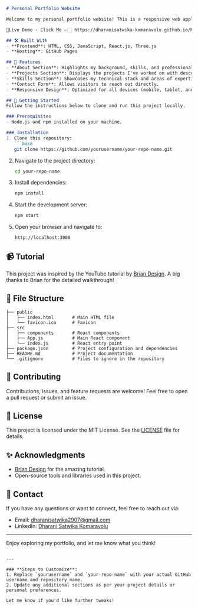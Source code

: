 

```markdown
# Personal Portfolio Website

Welcome to my personal portfolio website! This is a responsive web application designed to showcase my skills, projects, and professional experiences. The portfolio serves as a central platform to highlight my expertise and provide an easy way for recruiters or collaborators to connect with me.

🎯Live Demo - Click Me 👉🏻 https://dharanisatwika-komaravolu.github.io/My-Portfolio/ 

## 🛠️ Built With
- **Frontend**: HTML, CSS, JavaScript, React.js, Three.js
- **Hosting**: GitHub Pages

## 🎯 Features
- **About Section**: Highlights my background, skills, and professional journey.
- **Projects Section**: Displays the projects I've worked on with descriptions and links.
- **Skills Section**: Showcases my technical stack and areas of expertise.
- **Contact Form**: Allows visitors to reach out directly.
- **Responsive Design**: Optimized for all devices (mobile, tablet, and desktop).

## 📖 Getting Started
Follow the instructions below to clone and run this project locally.

### Prerequisites
- Node.js and npm installed on your machine.

### Installation
1. Clone this repository:
   ```bash
   git clone https://github.com/yourusername/your-repo-name.git
   ```
2. Navigate to the project directory:
   ```bash
   cd your-repo-name
   ```
3. Install dependencies:
   ```bash
   npm install
   ```
4. Start the development server:
   ```bash
   npm start
   ```
5. Open your browser and navigate to:
   ```
   http://localhost:3000
   ```

## 📹 Tutorial
This project was inspired by the YouTube tutorial by [Brian Design](https://www.youtube.com/watch?v=0fYi8SGA20k&t=310s). A big thanks to Brian for the detailed walkthrough!

## 📂 File Structure
```
├── public
│   ├── index.html       # Main HTML file
│   └── favicon.ico      # Favicon
├── src
│   ├── components       # React components
│   ├── App.js           # Main React component
│   └── index.js         # React entry point
├── package.json         # Project configuration and dependencies
├── README.md            # Project documentation
└── .gitignore           # Files to ignore in the repository
```

## 🤝 Contributing
Contributions, issues, and feature requests are welcome! Feel free to open a pull request or submit an issue.

## 📜 License
This project is licensed under the MIT License. See the [LICENSE](LICENSE) file for details.

## ✨ Acknowledgments
- [Brian Design](https://www.youtube.com/channel/UCsKsymTY_4BYR-wytLjex7A) for the amazing tutorial.
- Open-source tools and libraries used in this project.

## 📧 Contact
If you have any questions or want to connect, feel free to reach out via:
- Email: [dharanisatwika2907@gmail.com](mailto:dharanisatwika2907@gmail.com)
- LinkedIn: [Dharani Satwika Komaravolu](https://linkedin.com/in/dharani-satwika-komaravolu)

---

Enjoy exploring my portfolio, and let me know what you think!
```

---

### **Steps to Customize**:
1. Replace `yourusername` and `your-repo-name` with your actual GitHub username and repository name.
2. Update any additional sections as per your project details or personal preferences.

Let me know if you'd like further tweaks!

